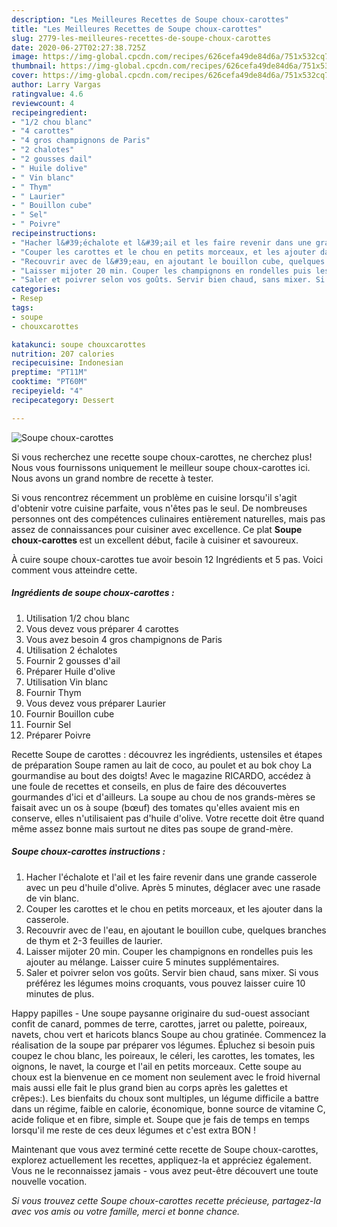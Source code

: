 ```yaml
---
description: "Les Meilleures Recettes de Soupe choux-carottes"
title: "Les Meilleures Recettes de Soupe choux-carottes"
slug: 2779-les-meilleures-recettes-de-soupe-choux-carottes
date: 2020-06-27T02:27:38.725Z
image: https://img-global.cpcdn.com/recipes/626cefa49de84d6a/751x532cq70/soupe-choux-carottes-photo-principale-de-la-recette.jpg
thumbnail: https://img-global.cpcdn.com/recipes/626cefa49de84d6a/751x532cq70/soupe-choux-carottes-photo-principale-de-la-recette.jpg
cover: https://img-global.cpcdn.com/recipes/626cefa49de84d6a/751x532cq70/soupe-choux-carottes-photo-principale-de-la-recette.jpg
author: Larry Vargas
ratingvalue: 4.6
reviewcount: 4
recipeingredient:
- "1/2 chou blanc"
- "4 carottes"
- "4 gros champignons de Paris"
- "2 chalotes"
- "2 gousses dail"
- " Huile dolive"
- " Vin blanc"
- " Thym"
- " Laurier"
- " Bouillon cube"
- " Sel"
- " Poivre"
recipeinstructions:
- "Hacher l&#39;échalote et l&#39;ail et les faire revenir dans une grande casserole avec un peu d&#39;huile d&#39;olive. Après 5 minutes, déglacer avec une rasade de vin blanc."
- "Couper les carottes et le chou en petits morceaux, et les ajouter dans la casserole."
- "Recouvrir avec de l&#39;eau, en ajoutant le bouillon cube, quelques branches de thym et 2-3 feuilles de laurier."
- "Laisser mijoter 20 min. Couper les champignons en rondelles puis les ajouter au mélange. Laisser cuire 5 minutes supplémentaires."
- "Saler et poivrer selon vos goûts. Servir bien chaud, sans mixer. Si vous préférez les légumes moins croquants, vous pouvez laisser cuire 10 minutes de plus."
categories:
- Resep
tags:
- soupe
- chouxcarottes

katakunci: soupe chouxcarottes 
nutrition: 207 calories
recipecuisine: Indonesian
preptime: "PT11M"
cooktime: "PT60M"
recipeyield: "4"
recipecategory: Dessert

---
```



![Soupe choux-carottes](https://img-global.cpcdn.com/recipes/626cefa49de84d6a/751x532cq70/soupe-choux-carottes-photo-principale-de-la-recette.jpg)

Si vous recherchez une recette soupe choux-carottes, ne cherchez plus! Nous vous fournissons uniquement le meilleur soupe choux-carottes ici. Nous avons un grand nombre de recette à tester.

Si vous rencontrez récemment un problème en cuisine lorsqu'il s'agit d'obtenir votre cuisine parfaite, vous n'êtes pas le seul. De nombreuses personnes ont des compétences culinaires entièrement naturelles, mais pas assez de connaissances pour cuisiner avec excellence. Ce plat <strong> Soupe choux-carottes </strong> est un excellent début, facile à cuisiner et savoureux.

<!--inarticleads1-->

À cuire soupe choux-carottes tue avoir besoin 12 Ingrédients et 5 pas. Voici comment vous atteindre cette.

##### Ingrédients de soupe choux-carottes :

1. Utilisation 1/2 chou blanc
1. Vous devez vous préparer 4 carottes
1. Vous avez besoin 4 gros champignons de Paris
1. Utilisation 2 échalotes
1. Fournir 2 gousses d&#39;ail
1. Préparer  Huile d&#39;olive
1. Utilisation  Vin blanc
1. Fournir  Thym
1. Vous devez vous préparer  Laurier
1. Fournir  Bouillon cube
1. Fournir  Sel
1. Préparer  Poivre


Recette Soupe de carottes : découvrez les ingrédients, ustensiles et étapes de préparation Soupe ramen au lait de coco, au poulet et au bok choy La gourmandise au bout des doigts! Avec le magazine RICARDO, accédez à une foule de recettes et conseils, en plus de faire des découvertes gourmandes d&#39;ici et d&#39;ailleurs. La soupe au chou de nos grands-mères se faisait avec un os à soupe (bœuf) des tomates qu&#39;elles avaient mis en conserve, elles n&#39;utilisaient pas d&#39;huile d&#39;olive. Votre recette doit être quand même assez bonne mais surtout ne dites pas soupe de grand-mère. 

<!--inarticleads2-->

##### Soupe choux-carottes instructions :

1. Hacher l&#39;échalote et l&#39;ail et les faire revenir dans une grande casserole avec un peu d&#39;huile d&#39;olive. Après 5 minutes, déglacer avec une rasade de vin blanc.
1. Couper les carottes et le chou en petits morceaux, et les ajouter dans la casserole.
1. Recouvrir avec de l&#39;eau, en ajoutant le bouillon cube, quelques branches de thym et 2-3 feuilles de laurier.
1. Laisser mijoter 20 min. Couper les champignons en rondelles puis les ajouter au mélange. Laisser cuire 5 minutes supplémentaires.
1. Saler et poivrer selon vos goûts. Servir bien chaud, sans mixer. Si vous préférez les légumes moins croquants, vous pouvez laisser cuire 10 minutes de plus.


Happy papilles - Une soupe paysanne originaire du sud-ouest associant confit de canard, pommes de terre, carottes, jarret ou palette, poireaux, navets, chou vert et haricots blancs Soupe au chou gratinée. Commencez la réalisation de la soupe par préparer vos légumes. Épluchez si besoin puis coupez le chou blanc, les poireaux, le céleri, les carottes, les tomates, les oignons, le navet, la courge et l&#39;ail en petits morceaux. Cette soupe au choux est la bienvenue en ce moment non seulement avec le froid hivernal mais aussi elle fait le plus grand bien au corps après les galettes et crêpes:). Les bienfaits du choux sont multiples, un légume difficile a battre dans un régime, faible en calorie, économique, bonne source de vitamine C, acide folique et en fibre, simple et. Soupe que je fais de temps en temps lorsqu&#39;il me reste de ces deux légumes et c&#39;est extra BON ! 

<!--inarticleads1-->

<p>
Maintenant que vous avez terminé cette recette de Soupe choux-carottes, explorez actuellement les recettes, appliquez-la et appréciez également. Vous ne le reconnaissez jamais - vous avez peut-être découvert une toute nouvelle vocation.
</p>

<p>
<i>Si vous trouvez cette Soupe choux-carottes recette précieuse, partagez-la avec vos amis ou votre famille, merci et bonne chance.</i>
</p>
